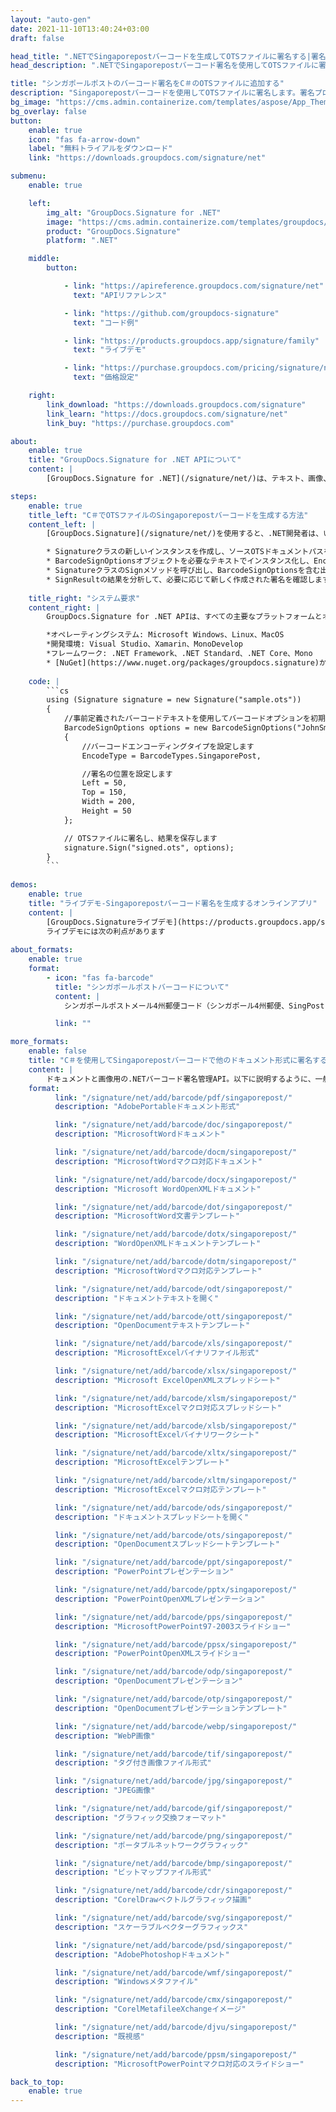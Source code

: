 ```yaml
---
layout: "auto-gen"
date: 2021-11-10T13:40:24+03:00
draft: false

head_title: ".NETでSingaporepostバーコードを生成してOTSファイルに署名する|署名文書"
head_description: ".NETでSingaporepostバーコード署名を使用してOTSファイルに署名する-人気のあるビジネスドキュメントや画像ファイル形式にバーコードを追加する."

title: "シンガポールポストのバーコード署名をC＃のOTSファイルに追加する"
description: "Singaporepostバーコードを使用してOTSファイルに署名します。署名プロパティを操作し、ニーズに合ったドキュメント内で高度な署名オプションを設定します."
bg_image: "https://cms.admin.containerize.com/templates/aspose/App_Themes/V3/images/bg/header1.png"
bg_overlay: false
button:
    enable: true
    icon: "fas fa-arrow-down"
    label: "無料トライアルをダウンロード"
    link: "https://downloads.groupdocs.com/signature/net"

submenu:
    enable: true

    left:
        img_alt: "GroupDocs.Signature for .NET"
        image: "https://cms.admin.containerize.com/templates/groupdocs/images/product-logos/90x90-noborder/groupdocs-signature-net.png"
        product: "GroupDocs.Signature"
        platform: ".NET"

    middle:
        button:

            - link: "https://apireference.groupdocs.com/signature/net"
              text: "APIリファレンス"

            - link: "https://github.com/groupdocs-signature"
              text: "コード例"

            - link: "https://products.groupdocs.app/signature/family"
              text: "ライブデモ"

            - link: "https://purchase.groupdocs.com/pricing/signature/net"
              text: "価格設定"

    right:
        link_download: "https://downloads.groupdocs.com/signature"
        link_learn: "https://docs.groupdocs.com/signature/net"
        link_buy: "https://purchase.groupdocs.com"

about:
    enable: true
    title: "GroupDocs.Signature for .NET APIについて"
    content: |
        [GroupDocs.Signature for .NET](/signature/net/)は、テキスト、画像、バーコード、スタンプ、フォームフィールド、QRコード、メタデータなどのさまざまな署名タイプを使用してデジタルドキュメントに電子署名するネイティブ.NETAPIです。ユーザーは、PDF、Microsoft Word、Excelワークシート、PowerPointプレゼンテーション、Adobe Photoshop、メタファイル、および画像ファイル形式内のデジタル署名を追加、編集、検証、削除、および検索でき、必要に応じて署名プロパティをカスタマイズするための追加サポートがあります。

steps:
    enable: true
    title_left: "C＃でOTSファイルのSingaporepostバーコードを生成する方法"
    content_left: |
        [GroupDocs.Signature](/signature/net/)を使用すると、.NET開発者は、いくつかの簡単な手順を実行することで、アプリケーション内のOTSファイルにSingaporepostバーコードを簡単に追加できます。

        * Signatureクラスの新しいインスタンスを作成し、ソースOTSドキュメントパスをコンストラクターパラメーターとして渡します。
        * BarcodeSignOptionsオブジェクトを必要なテキストでインスタンス化し、EncodeTypeプロパティをSingaporePostに設定します。
        * SignatureクラスのSignメソッドを呼び出し、BarcodeSignOptionsを含む出力OTSファイル名を渡します。
        * SignResultの結果を分析して、必要に応じて新しく作成された署名を確認します。
        
    title_right: "システム要求"
    content_right: |
        GroupDocs.Signature for .NET APIは、すべての主要なプラットフォームとオペレーティングシステムでサポートされています。以下のコードを実行する前に、システムに次の前提条件がインストールされていることを確認してください。

        *オペレーティングシステム: Microsoft Windows、Linux、MacOS
        *開発環境: Visual Studio、Xamarin、MonoDevelop
        *フレームワーク: .NET Framework、.NET Standard、.NET Core、Mono
        * [NuGet](https://www.nuget.org/packages/groupdocs.signature)からGroupDocs.Signaturefor.NETの最新バージョンをダウンロードします
        
    code: |
        ```cs
        using (Signature signature = new Signature("sample.ots"))
        {
            //事前定義されたバーコードテキストを使用してバーコードオプションを初期化します
            BarcodeSignOptions options = new BarcodeSignOptions("JohnSmith")
            {
                //バーコードエンコーディングタイプを設定します
                EncodeType = BarcodeTypes.SingaporePost,

                //署名の位置を設定します
                Left = 50,
                Top = 150,
                Width = 200,
                Height = 50
            };

            // OTSファイルに署名し、結果を保存します 
            signature.Sign("signed.ots", options);
        }
        ```
        
demos:
    enable: true
    title: "ライブデモ-Singaporepostバーコード署名を生成するオンラインアプリ"
    content: |
        [GroupDocs.Signatureライブデモ](https://products.groupdocs.app/signature/family)サイトにアクセスして、シンガポールポストのバーコードをOTSファイルに今すぐ追加してください。  
        ライブデモには次の利点があります
        
about_formats:
    enable: true
    format:
        - icon: "fas fa-barcode"
          title: "シンガポールポストバーコードについて"
          content: |
            シンガポールポストメール4州郵便コード（シンガポール4州郵便、SingPost 4州、SingPostバーコード、シンガポール4州コードとも呼ばれます）は、シンガポールポストが郵便コードと自動メールソートに使用します。これは、英国のRoyalMailによって開発されたRoyalMail 4-State Customer Barcode（CBC）と同じです。

          link: ""

more_formats:
    enable: false
    title: "C＃を使用してSingaporepostバーコードで他のドキュメント形式に署名する"
    content: |
        ドキュメントと画像用の.NETバーコード署名管理API。以下に説明するように、一般的なファイル形式のいくつかにバーコード署名を追加します。
    format: 
          link: "/signature/net/add/barcode/pdf/singaporepost/"
          description: "AdobePortableドキュメント形式"

          link: "/signature/net/add/barcode/doc/singaporepost/"
          description: "MicrosoftWordドキュメント"

          link: "/signature/net/add/barcode/docm/singaporepost/"
          description: "MicrosoftWordマクロ対応ドキュメント"

          link: "/signature/net/add/barcode/docx/singaporepost/"
          description: "Microsoft WordOpenXMLドキュメント"

          link: "/signature/net/add/barcode/dot/singaporepost/"
          description: "MicrosoftWord文書テンプレート"

          link: "/signature/net/add/barcode/dotx/singaporepost/"
          description: "WordOpenXMLドキュメントテンプレート"

          link: "/signature/net/add/barcode/dotm/singaporepost/"
          description: "MicrosoftWordマクロ対応テンプレート"       

          link: "/signature/net/add/barcode/odt/singaporepost/"
          description: "ドキュメントテキストを開く"

          link: "/signature/net/add/barcode/ott/singaporepost/"
          description: "OpenDocumentテキストテンプレート"

          link: "/signature/net/add/barcode/xls/singaporepost/"
          description: "MicrosoftExcelバイナリファイル形式"

          link: "/signature/net/add/barcode/xlsx/singaporepost/"
          description: "Microsoft ExcelOpenXMLスプレッドシート"

          link: "/signature/net/add/barcode/xlsm/singaporepost/"
          description: "MicrosoftExcelマクロ対応スプレッドシート"

          link: "/signature/net/add/barcode/xlsb/singaporepost/"
          description: "MicrosoftExcelバイナリワークシート"

          link: "/signature/net/add/barcode/xltx/singaporepost/"
          description: "MicrosoftExcelテンプレート"

          link: "/signature/net/add/barcode/xltm/singaporepost/"
          description: "MicrosoftExcelマクロ対応テンプレート"

          link: "/signature/net/add/barcode/ods/singaporepost/"
          description: "ドキュメントスプレッドシートを開く"

          link: "/signature/net/add/barcode/ots/singaporepost/"
          description: "OpenDocumentスプレッドシートテンプレート"

          link: "/signature/net/add/barcode/ppt/singaporepost/"
          description: "PowerPointプレゼンテーション"

          link: "/signature/net/add/barcode/pptx/singaporepost/"
          description: "PowerPointOpenXMLプレゼンテーション"

          link: "/signature/net/add/barcode/pps/singaporepost/"
          description: "MicrosoftPowerPoint97-2003スライドショー"

          link: "/signature/net/add/barcode/ppsx/singaporepost/"
          description: "PowerPointOpenXMLスライドショー"                              

          link: "/signature/net/add/barcode/odp/singaporepost/"
          description: "OpenDocumentプレゼンテーション"

          link: "/signature/net/add/barcode/otp/singaporepost/"
          description: "OpenDocumentプレゼンテーションテンプレート"

          link: "/signature/net/add/barcode/webp/singaporepost/"
          description: "WebP画像"

          link: "/signature/net/add/barcode/tif/singaporepost/"
          description: "タグ付き画像ファイル形式"

          link: "/signature/net/add/barcode/jpg/singaporepost/"
          description: "JPEG画像"

          link: "/signature/net/add/barcode/gif/singaporepost/"
          description: "グラフィック交換フォーマット"

          link: "/signature/net/add/barcode/png/singaporepost/"
          description: "ポータブルネットワークグラフィック"

          link: "/signature/net/add/barcode/bmp/singaporepost/"
          description: "ビットマップファイル形式"

          link: "/signature/net/add/barcode/cdr/singaporepost/"
          description: "CorelDrawベクトルグラフィック描画"

          link: "/signature/net/add/barcode/svg/singaporepost/"
          description: "スケーラブルベクターグラフィックス"

          link: "/signature/net/add/barcode/psd/singaporepost/"
          description: "AdobePhotoshopドキュメント"

          link: "/signature/net/add/barcode/wmf/singaporepost/"
          description: "Windowsメタファイル"        

          link: "/signature/net/add/barcode/cmx/singaporepost/"
          description: "CorelMetafileeXchangeイメージ"

          link: "/signature/net/add/barcode/djvu/singaporepost/"
          description: "既視感"

          link: "/signature/net/add/barcode/ppsm/singaporepost/"
          description: "MicrosoftPowerPointマクロ対応のスライドショー"

back_to_top:
    enable: true
---
```

